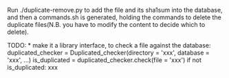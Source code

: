 Run
  ./duplicate-remove.py
to add the file and its sha1sum into the database,
and then a
  commands.sh
is generated, holding the commands to delete the
duplicate files(N.B. you have to modify the content
to decide which to delete).

TODO:
    * make it a library interface, to check a file against the database:
        duplicated_checker = Duplicated_checker(directory = 'xxx',
                                                database = 'xxx',
                                                ...)
        is_duplicated = duplicated_checker.check(file = 'xxx')
        if not is_duplicated:
            xxx
